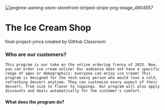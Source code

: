 ![pngtree-awning-store-storefront-striped-stripe-png-image_4904557](https://github.com/user-attachments/assets/60d7e6fb-c17c-4024-bc2f-245a49458228)


# The Ice Cream Shop
final-project-ymca created by GitHub Classroom

### Who are our customers?
```
This program is our take on the online ordering frenzy of 2025. Now, you can order ice cream online! Our audience does not have a specific range of ages or demographics: everyone can enjoy ice cream! This program is designed for the tech-savvy person who would love a cold, refreshing dessert anytime. They can customize every aspect of their dessert, from size to flavor to toppings. Our program will also apply discounts and deals automatically for the customer's comfort. 
```

#### What does the program do?

```

```
